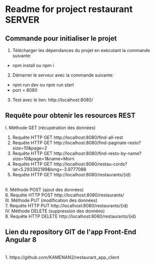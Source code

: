 <h1>Readme for project restaurant SERVER</h1>
<h2>Commande pour initialiser le projet</h2>

1. Télécharger les dépendances du projet en exécutant la commande suivante: <br/>
* npm install ou npm i <br/>
2. Démarrer le serveur avec la commande suivante: <br/>
* npm run dev ou npm run start <br/>
* port = 8080 <br/>
3. Test avec le lien: http://localhost:8080/<br/>

<h2>Requête pour obtenir les resources REST</h2>

I. Méthode GET (récupération des données) <br/>
1. Requête HTTP GET http://localhost:8080/find-all-rest <br/>
2. Requête HTTP GET http://localhost:8080/find-paginate-resto?size=10&page=2 <br/>
3. Requête HTTP GET http://localhost:8080/find-resto-by-name?size=10&page=1&name=Morri <br/>
4. Requête HTTP GET http://localhost:8080/restau-cords?lat=5.293392199&long=-3.9777088 <br/>
5. Requête HTTP GET http://localhost:8080/restaurants/{id} <br/>
<br/>
II. Méthode POST (ajout des données)<br/>
6. Requête HTTP POST http://localhost:8080/restaurants/
<br/>
III. Méthode PUT (modification des données)<br/>
7. Requête HTTP PUT http://localhost:8080/restaurants/{id}
<br/>
IV. Méthode DELETE (suppression des données)<br/>
8. Requête HTTP DELETE http://localhost:8080/restaurants/{id}
<br/>
<h2>Lien du repository GIT de l'app Front-End Angular 8</h2>
<br/>
1. https://github.com/KAMENAN2/restaurant_app_client<br/>
